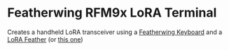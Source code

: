 # Featherwing RFM9x LoRA Terminal

Creates a handheld LoRA transceiver using a [Featherwing Keyboard](https://www.solder.party/docs/keyboard-featherwing/) and a [LoRA Feather](https://www.adafruit.com/product/3078) (or [this one](https://www.adafruit.com/product/3079))  